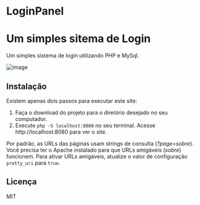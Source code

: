 # LoginPanel
# Um simples sitema de Login
Um simples sistema de login utilizando PHP e MySql.

![image](https://github.com/ryrodev/LoginPanel/assets/52669970/8797229a-be23-4f45-bfe0-4dd5d1b15bdf)

## Instalação

Existem apenas dois passos para executar este site:

1. Faça o download do projeto para o diretório desejado no seu computador.
2. Execute `php -S localhost:8080` no seu terminal. Acesse http://localhost:8080 para ver o site.

Por padrão, as URLs das páginas usam strings de consulta (*?page=sobre*). Você precisa ter o Apache instalado para que URLs amigáveis (*sobre*) funcionem. Para ativar URLs amigáveis, atualize o valor de configuração `pretty_uri` para `true`.

## Licença

MIT
